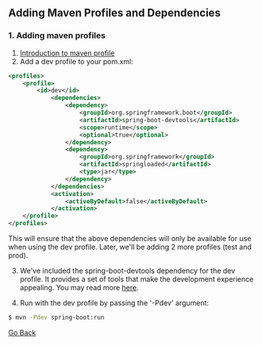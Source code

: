 ## Adding Maven Profiles and Dependencies

### 1. Adding maven profiles

1. [Introduction to maven profile](http://maven.apache.org/guides/introduction/introduction-to-profiles.html)
2. Add a dev profile to your pom.xml:
```XML
<profiles>
    <profile>
        <id>dev</id>
            <dependencies>
                <dependency>
                    <groupId>org.springframework.boot</groupId>
                    <artifactId>spring-boot-devtools</artifactId>
                    <scope>runtime</scope>
                    <optional>true</optional>
                </dependency>
                <dependency>
                    <groupId>org.springframework</groupId>
                    <artifactId>springloaded</artifactId>
                    <type>jar</type>
                </dependency>
            </dependencies>
            <activation>
                <activeByDefault>false</activeByDefault>
            </activation>
    </profile>
</profiles>
```
This will ensure that the above dependencies will only be available for use when using the dev profile. Later, we'll be adding 2 more profiles (test and prod).

3. We've included the spring-boot-devtools dependency for the dev profile. It provides a set of tools that make the development experience appealing. You may read more [here](https://docs.spring.io/spring-boot/docs/current/reference/html/using-boot-devtools.html).

4. Run with the dev profile by passing the '-Pdev' argument:
```bash
$ mvn -Pdev spring-boot:run
```

<a href="../../../teachme" class="btn" >Go Back</a>

